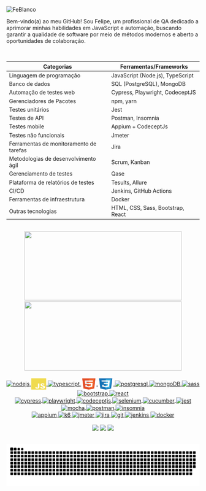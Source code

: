 <p align="left"> <img    src="https://komarev.com/ghpvc/?username=FeBlanco&label=Profile%20views&color=brightgreen&style=flat"alt="FeBlanco" /> </p>

  Bem-vindo(a) ao meu GitHub! Sou Felipe, um profissional de QA dedicado a aprimorar minhas habilidades em JavaScript e automação, buscando garantir a qualidade de software por meio de métodos modernos e aberto a oportunidades de colaboração.

 <div align="center" style="display: inline_block"><br>   
   
| Categorias | Ferramentas/Frameworks | 
|--|--|
|Linguagem de programação| JavaScript (Node.js), TypeScript |
|Banco de dados| SQL (PostgreSQL), MongoDB |
|Automação de testes web | Cypress, Playwright, CodeceptJS |
|Gerenciadores de Pacotes | npm, yarn |
|Testes unitários| Jest |
|Testes de API| Postman, Insomnia |
|Testes mobile | Appium + CodeceptJs |
|Testes não funcionais | Jmeter	|
|Ferramentas de monitoramento de tarefas | Jira|
|Metodologias de desenvolvimento ágil | Scrum, Kanban |
|Gerenciamento de testes | Qase |
|Plataforma de relatórios de testes | Tesults, Allure |
|CI/CD| Jenkins, GitHub Actions |
|Ferramentas de infraestrutura| Docker|
|Outras tecnologias|HTML, CSS, Sass, Bootstrap, React |


  </div>   
<br>
<div align="center">
  <a href="https://github.com/FeBlanco">
  <img width="410" height="180em" src="https://github-readme-stats.vercel.app/api?username=FeBlanco&theme=gotham&show_icons=true)"/>
  <img width="410" height="180em" src="https://github-readme-stats.vercel.app/api/top-langs/?username=FeBlanco&layout=compact&langs_count=6&theme=gotham"/>
<br></div>
  <div align="center">
  <div style="display: inline_block"><br>
  <img align="center"  height="30" width="40" src="https://cdn.jsdelivr.net/gh/devicons/devicon/icons/nodejs/nodejs-original.svg" alt="nodejs"/>  
    <img align="center"  height="30" width="40" src="https://raw.githubusercontent.com/devicons/devicon/master/icons/javascript/javascript-plain.svg" alt="javascript">
    <img align="center"  height="30" width="40" src="https://cdn.jsdelivr.net/gh/devicons/devicon/icons/typescript/typescript-original.svg" alt="typescript">
  <img align="center"  height="30" width="40" src="https://raw.githubusercontent.com/devicons/devicon/master/icons/html5/html5-original.svg" alt="html5">
  <img align="center"  height="30" width="40" src="https://raw.githubusercontent.com/devicons/devicon/master/icons/css3/css3-original.svg" alt="css3">
    <img align="center"  height="30" width="40" src="https://cdn.jsdelivr.net/gh/devicons/devicon/icons/postgresql/postgresql-original.svg" alt="postgresql"/>
    <img align="center"  height="30" width="40" src="https://cdn.jsdelivr.net/gh/devicons/devicon/icons/mongodb/mongodb-original.svg" alt="mongoDB"/>
    <img align="center"  height="30" width="40" src="https://cdn.jsdelivr.net/gh/devicons/devicon/icons/sass/sass-original.svg" alt="sass"/>
    <img align="center"  height="30" width="40" src="https://cdn.jsdelivr.net/gh/devicons/devicon/icons/bootstrap/bootstrap-original.svg" alt="bootstrap"/>
   <img align="center"  height="30" width="40" src="https://cdn.jsdelivr.net/gh/devicons/devicon/icons/react/react-original.svg" alt="react"/>
    </div>
      <div align="center" style="display: inline_block">
      <img align="center"  height="100" width="100" src="https://raw.githubusercontent.com/cypress-io/cypress-icons/e61b554695b28267a1387a839f816c73e7a7e95e/src/logo/cypress-io-logo.svg"  alt="cypress">
      <img align="center"  height="50" width="45" src="https://playwright.dev/img/playwright-logo.svg"  alt="playwright">
    <img align="center"  height="30" width="40" src="https://codecept.io/logo.svg"  alt="codeceptjs">
   <img align="center"  height="30" width="40" src="https://cdn.jsdelivr.net/gh/devicons/devicon/icons/selenium/selenium-original.svg" alt="selenium"/>
  <img align="center"  height="30" width="40" src="https://cdn.jsdelivr.net/gh/devicons/devicon/icons/cucumber/cucumber-plain.svg" alt="cucumber">
  <img align="center"  height="30" width="40" src="https://cdn.jsdelivr.net/gh/devicons/devicon/icons/jest/jest-plain.svg" alt="jest" />
  <img align="center"  height="30" width="40" src="https://cdn.jsdelivr.net/gh/devicons/devicon/icons/mocha/mocha-plain.svg" alt="mocha" />
   <img align="center"  height="30" width="30" src="https://www.vectorlogo.zone/logos/getpostman/getpostman-icon.svg" alt="postman">
   <img align="center"  height="30" width="30" src="https://cdn.svgporn.com/logos/insomnia.svg" alt="insomnia">
     </div>
      <div align="center" style="display: inline_block">
      <img align="center"  height="30" width="30" src="https://github.com/FeBlanco/FeBlanco/assets/43914674/83508814-7d34-4943-8b4b-f68b44a01124" alt="appium">
     <img align="center"  height="30" width="40" src="https://upload.wikimedia.org/wikipedia/commons/e/ef/K6-logo.svg" alt="k6">
     <img align="center"  height="30" width="70" src="https://upload.wikimedia.org/wikipedia/commons/2/22/Apache_JMeter.png" alt="jmeter">
     <img align="center"  height="30" width="40" src="https://cdn.jsdelivr.net/gh/devicons/devicon/icons/jira/jira-original.svg" alt="jira"/> 
  <img align="center"  height=35" width="40" src="https://cdn.jsdelivr.net/gh/devicons/devicon/icons/git/git-original.svg" alt="git">
   <img align="center"  height="35" width="40" src="https://cdn.jsdelivr.net/gh/devicons/devicon/icons/jenkins/jenkins-original.svg" alt="jenkins">
   <img align="center"  height="45" width="40" src="https://cdn.jsdelivr.net/gh/devicons/devicon/icons/docker/docker-original.svg" alt="docker"/>
</div><br>
<div align="center" style="display: inline_block"> 
  <a href = "https://gitlab.com/FeBlanco"><img src="https://img.shields.io/badge/GitLab-330F63?style=for-the-badge&logo=gitlab&logoColor=white" target="_blank"></a>
  <a href = "mailto:feeh.blanco@gmail.com"><img src="https://img.shields.io/badge/-Gmail-%23333?style=for-the-badge&logo=gmail&logoColor=white" target="_blank"></a>
  <a href="https://www.linkedin.com/in/felipe-blanco-guarda/" target="_blank"><img src="https://img.shields.io/badge/-LinkedIn-%230077B5?style=for-the-badge&logo=linkedin&logoColor=white" target="_blank"></a> 
 </div> <br>
  <div>
    
  ![Snake animation](https://github.com/FeBlanco/FeBlanco/blob/output/github-contribution-grid-snake.svg)
</div>

